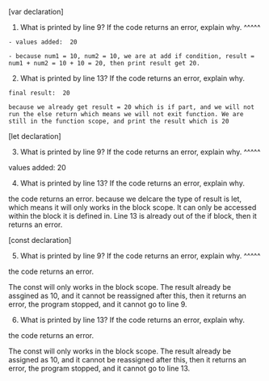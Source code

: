 [var declaration]

  1. What is printed by line 9? If the code returns an error, explain why. ^^^^^
  
    - values added:  20
    
    - because num1 = 10, num2 = 10, we are at add if condition, result = num1 + num2 = 10 + 10 = 20, then print result get 20.

  2. What is printed by line 13? If the code returns an error, explain why. 
  
    final result:  20
    
    because we already get result = 20 which is if part, and we will not run the else return which means we will not exit function. We are still in the function scope, and print the result which is 20


[let declaration]

  3. What is printed by line 9? If the code returns an error, explain why. ^^^^^  
  
  values added:  20

  4. What is printed by line 13? If the code returns an error, explain why. 
  
  the code returns an error.
  because we delcare the type of result is let, which means it will only works in the block scope. It can only be accessed within the block it is defined in. Line 13 is already out of the if block, then it returns an error.
  
[const declaration]

  5. What is printed by line 9? If the code returns an error, explain why. ^^^^^
  
  the code returns an error.
  
  The const will only works in the block scope. The result already be assgined as 10, and it cannot be reassigned after this, then it returns an error, the program stopped, and it cannot go to line 9.
  
  6. What is printed by line 13? If the code returns an error, explain why. 
  
  the code returns an error.
  
  The const will only works in the block scope. The result already be assigned as 10, and it cannot be reassigned after this, then it returns an error, the program stopped, and it cannot go to line 13.


